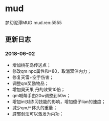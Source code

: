 # mud
梦幻泥潭MUD
mud.ren:5555

## 更新日志

### 2018-06-02
* 增加桃花岛传送点；
* 修改qm npc属性和=80，取消双倍内力；
* 修复天雷+空手伤害；
* 调整qm奖励物品；
* 增加昊天果 丹的效果10倍；
* qm喊帮手由20w调整到50w；
* 增加int对练习技能的影响，增加傻子lian的速度；
* 减少qm尸体头的重量；
* 辟邪剑法可以激发为内功；
